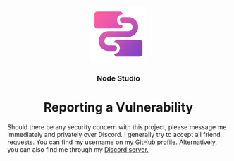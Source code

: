 <div align="center">
  <img src="https://raw.githubusercontent.com/JackDotJS/node-studio/main/assets/node-studio.png" width="128px">
  <h3>Node Studio</h3>
  <h1>Reporting a Vulnerability</h1>
</div>

Should there be any security concern with this project, please message me immediately and privately over Discord. I generally try to accept all friend requests. You can find my username on [my GitHub profile](https://github.com/JackDotJS). Alternatively, you can also find me through my [Discord server.](https://discord.gg/s5nQBxFPp2)
